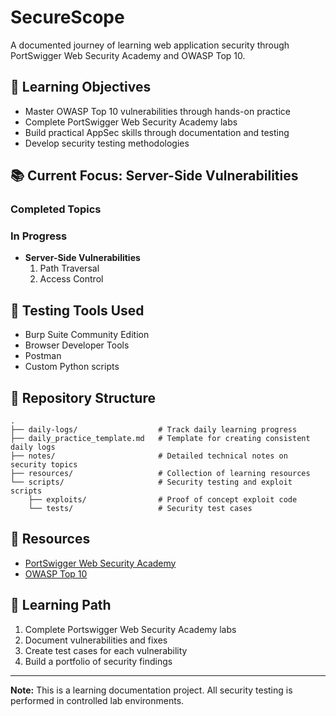 # SecureScope
A documented journey of learning web application security through PortSwigger Web Security Academy and OWASP Top 10.

## 🎯 Learning Objectives
- Master OWASP Top 10 vulnerabilities through hands-on practice
- Complete PortSwigger Web Security Academy labs
- Build practical AppSec skills through documentation and testing
- Develop security testing methodologies

## 📚 Current Focus: Server-Side Vulnerabilities

### Completed Topics


### In Progress
- **Server-Side Vulnerabilities** 
    1. Path Traversal
    1. Access Control

## 🔧 Testing Tools Used
- Burp Suite Community Edition
- Browser Developer Tools
- Postman
- Custom Python scripts

## 📂 Repository Structure
```
.
├── daily-logs/                  # Track daily learning progress      
├── daily_practice_template.md   # Template for creating consistent daily logs
├── notes/                       # Detailed technical notes on security topics
├── resources/                   # Collection of learning resources
└── scripts/                     # Security testing and exploit scripts
    ├── exploits/                # Proof of concept exploit code
    └── tests/                   # Security test cases
```

## 🔗 Resources
- [PortSwigger Web Security Academy](https://portswigger.net/web-security)
- [OWASP Top 10](https://owasp.org/www-project-top-ten/)

## 📅 Learning Path
1. Complete Portswigger Web Security Academy labs
2. Document vulnerabilities and fixes
3. Create test cases for each vulnerability
4. Build a portfolio of security findings

---
**Note:** This is a learning documentation project. All security testing is performed in controlled lab environments.
